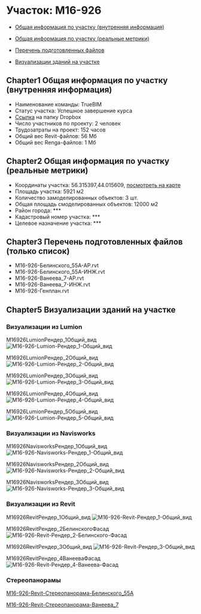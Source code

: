 # Участок: M16-926

* [Общая информация по участку (внутренняя информация)](#Chapter1)

* [Общая информация по участку (реальные метрики)](#Chapter2)

* [Перечень подготовленных файлов](#Chapter3)

* [Визуализации зданий на участке](#Chapter5)

## <a id="test">Chapter1</a> Общая информация по участку (внутренняя информация)
+ Наименование команды: TrueBIM
+ Статус участка: Успешное завершение курса
+ [Ссылка](https://www.dropbox.com/sh/wvvgv1nw1iqred9/AADde4yePsV2x7GP_ohGEXD5a/M16_926?dl=0) на папку Dropbox
+ Число участников по проекту: 2 человек
+ Трудозатраты на проект: 152 часов
+ Общий вес Revit-файлов: 56 Мб
+ Общий вес Renga-файлов: 1 Мб
## <a id="test">Chapter2</a> Общая информация по участку (реальные метрики)
+ Координаты участка: 56.315397,44.015609, [посмотреть на карте]("yandex.ru/maps/47/nizhny-novgorod/?ll=56.315397%2C44.015609&z=19")
+ Площадь участка: 5921 м2
+ Количество замоделированных объектов: 3 шт.
+ Общая площадь смоделированных объектов: 12000 м2
+ Район города: *** 
+ Кадастровый номер участка: *** 
+ Целевое назначение участка: *** 
## <a id="test">Chapter3</a> Перечень подготовленных файлов (только список)
+ М16-926-Белинского_55А-АР.rvt
+ М16-926-Белинского_55А-ИНЖ.rvt
+ М16-926-Ванеева_7-АР.rvt
+ М16-926-Ванеева_7-ИНЖ.rvt
+ М16-926-Генплан.rvt
## <a id="test">Chapter5</a> Визуализации зданий на участке
### Визуализации из Lumion
M16926LumionРендер_1Общий_вид
![M16-926-Lumion-Рендер_1-Общий_вид](/Images/M16_926/M16-926-Lumion-Рендер_1-Общий_вид_Compressed.jpg)

M16926LumionРендер_2Общий_вид
![M16-926-Lumion-Рендер_2-Общий_вид](/Images/M16_926/M16-926-Lumion-Рендер_2-Общий_вид_Compressed.jpg)

M16926LumionРендер_3Общий_вид
![M16-926-Lumion-Рендер_3-Общий_вид](/Images/M16_926/M16-926-Lumion-Рендер_3-Общий_вид_Compressed.jpg)

M16926LumionРендер_4Общий_вид
![M16-926-Lumion-Рендер_4-Общий_вид](/Images/M16_926/M16-926-Lumion-Рендер_4-Общий_вид_Compressed.jpg)

M16926LumionРендер_5Общий_вид
![M16-926-Lumion-Рендер_5-Общий_вид](/Images/M16_926/M16-926-Lumion-Рендер_5-Общий_вид_Compressed.jpg)

### Визуализации из Navisworks
M16926NavisworksРендер_1Общий_вид
![M16-926-Navisworks-Рендер_1-Общий_вид](/Images/M16_926/M16-926-Navisworks-Рендер_1-Общий_вид_Compressed.jpg)

M16926NavisworksРендер_2Общий_вид
![M16-926-Navisworks-Рендер_2-Общий_вид](/Images/M16_926/M16-926-Navisworks-Рендер_2-Общий_вид_Compressed.jpg)

M16926NavisworksРендер_3Общий_вид
![M16-926-Navisworks-Рендер_3-Общий_вид](/Images/M16_926/M16-926-Navisworks-Рендер_3-Общий_вид_Compressed.jpg)

### Визуализации из Revit
M16926RevitРендер_1Общий_вид
![M16-926-Revit-Рендер_1-Общий_вид](/Images/M16_926/M16-926-Revit-Рендер_1-Общий_вид_Compressed.jpg)

M16926RevitРендер_2БелинскогоФасад
![M16-926-Revit-Рендер_2-Белинского-Фасад](/Images/M16_926/M16-926-Revit-Рендер_2-Белинского-Фасад_Compressed.jpg)

M16926RevitРендер_3Общий_вид
![M16-926-Revit-Рендер_3-Общий_вид](/Images/M16_926/M16-926-Revit-Рендер_3-Общий_вид_Compressed.jpg)

M16926RevitРендер_4ВанееваФасад
![M16-926-Revit-Рендер_4-Ванеева-Фасад](/Images/M16_926/M16-926-Revit-Рендер_4-Ванеева-Фасад_Compressed.jpg)

### Стереопанорамы
[M16-926-Revit-Стереопанорама-Белинского_55А](https://pano.autodesk.com/pano.html?url=jpgs/3ef28372-6e07-4a4b-b453-6c9ec27a7792&version=2)

[M16-926-Revit-Стереопанорама-Ванеева_7](https://pano.autodesk.com/pano.html?url=jpgs/0412bee0-7f81-4a5f-8223-f788a0e62cd7&version=2)

